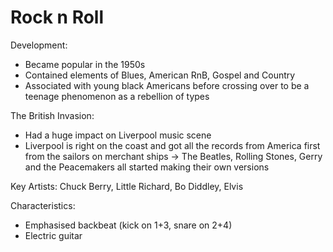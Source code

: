 # Rock n Roll

Development:
-   Became popular in the 1950s
-   Contained elements of Blues, American RnB, Gospel and Country
-   Associated with young black Americans before crossing over to be a teenage phenomenon as a rebellion of types

The British Invasion:
-   Had a huge impact on Liverpool music scene
-   Liverpool is right on the coast and got all the records from America first from the sailors on merchant ships -> The Beatles, Rolling Stones, Gerry and the Peacemakers all started making their own versions

Key Artists: Chuck Berry, Little Richard, Bo Diddley, Elvis

Characteristics:
-   Emphasised backbeat (kick on 1+3, snare on 2+4)
-   Electric guitar